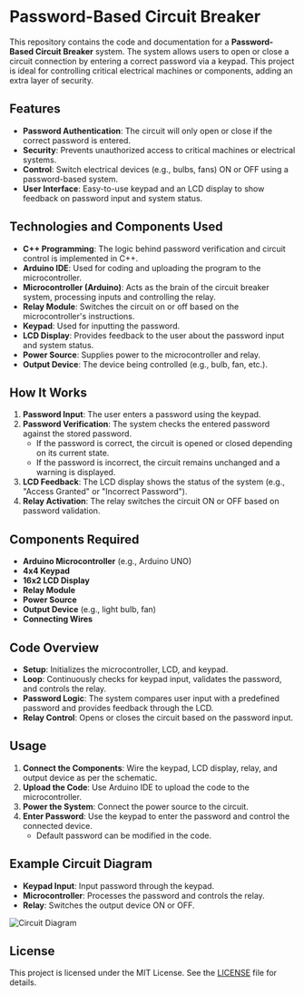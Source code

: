 
# Password-Based Circuit Breaker

This repository contains the code and documentation for a **Password-Based Circuit Breaker** system. The system allows users to open or close a circuit connection by entering a correct password via a keypad. This project is ideal for controlling critical electrical machines or components, adding an extra layer of security.

## Features

- **Password Authentication**: The circuit will only open or close if the correct password is entered.
- **Security**: Prevents unauthorized access to critical machines or electrical systems.
- **Control**: Switch electrical devices (e.g., bulbs, fans) ON or OFF using a password-based system.
- **User Interface**: Easy-to-use keypad and an LCD display to show feedback on password input and system status.

## Technologies and Components Used

- **C++ Programming**: The logic behind password verification and circuit control is implemented in C++.
- **Arduino IDE**: Used for coding and uploading the program to the microcontroller.
- **Microcontroller (Arduino)**: Acts as the brain of the circuit breaker system, processing inputs and controlling the relay.
- **Relay Module**: Switches the circuit on or off based on the microcontroller's instructions.
- **Keypad**: Used for inputting the password.
- **LCD Display**: Provides feedback to the user about the password input and system status.
- **Power Source**: Supplies power to the microcontroller and relay.
- **Output Device**: The device being controlled (e.g., bulb, fan, etc.).

## How It Works

1. **Password Input**: The user enters a password using the keypad.
2. **Password Verification**: The system checks the entered password against the stored password.
   - If the password is correct, the circuit is opened or closed depending on its current state.
   - If the password is incorrect, the circuit remains unchanged and a warning is displayed.
3. **LCD Feedback**: The LCD display shows the status of the system (e.g., "Access Granted" or "Incorrect Password").
4. **Relay Activation**: The relay switches the circuit ON or OFF based on password validation.

## Components Required

- **Arduino Microcontroller** (e.g., Arduino UNO)
- **4x4 Keypad**
- **16x2 LCD Display**
- **Relay Module**
- **Power Source**
- **Output Device** (e.g., light bulb, fan)
- **Connecting Wires**

## Code Overview

- **Setup**: Initializes the microcontroller, LCD, and keypad.
- **Loop**: Continuously checks for keypad input, validates the password, and controls the relay.
- **Password Logic**: The system compares user input with a predefined password and provides feedback through the LCD.
- **Relay Control**: Opens or closes the circuit based on the password input.

## Usage

1. **Connect the Components**: Wire the keypad, LCD display, relay, and output device as per the schematic.
2. **Upload the Code**: Use Arduino IDE to upload the code to the microcontroller.
3. **Power the System**: Connect the power source to the circuit.
4. **Enter Password**: Use the keypad to enter the password and control the connected device.
   - Default password can be modified in the code.

## Example Circuit Diagram

- **Keypad Input**: Input password through the keypad.
- **Microcontroller**: Processes the password and controls the relay.
- **Relay**: Switches the output device ON or OFF.

![Circuit Diagram](path-to-diagram.png)

## License

This project is licensed under the MIT License. See the [LICENSE](LICENSE) file for details.
